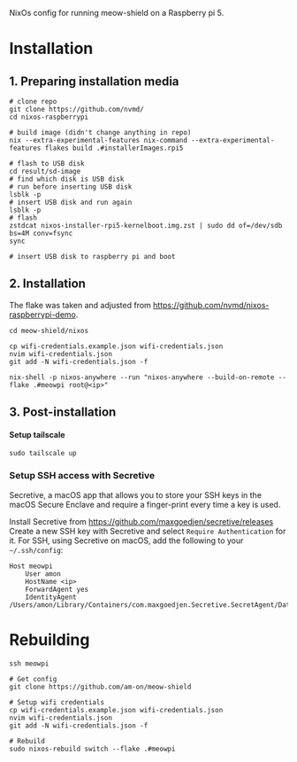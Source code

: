 NixOs config for running meow-shield on a Raspberry pi 5.

# Installation

## 1. Preparing installation media
```
# clone repo
git clone https://github.com/nvmd/
cd nixos-raspberrypi

# build image (didn't change anything in repo)
nix --extra-experimental-features nix-command --extra-experimental-features flakes build .#installerImages.rpi5

# flash to USB disk
cd result/sd-image
# find which disk is USB disk
# run before inserting USB disk
lsblk -p
# insert USB disk and run again
lsblk -p
# flash
zstdcat nixos-installer-rpi5-kernelboot.img.zst | sudo dd of=/dev/sdb bs=4M conv=fsync
sync

# insert USB disk to raspberry pi and boot
```

## 2. Installation

The flake was taken and adjusted from https://github.com/nvmd/nixos-raspberrypi-demo.

```
cd meow-shield/nixos
```

```
cp wifi-credentials.example.json wifi-credentials.json
nvim wifi-credentials.json
git add -N wifi-credentials.json -f
```

```
nix-shell -p nixos-anywhere --run "nixos-anywhere --build-on-remote --flake .#meowpi root@<ip>"
```

## 3. Post-installation

#### Setup tailscale
```
sudo tailscale up
```

### Setup SSH access with Secretive

Secretive, a macOS app that allows you to store your SSH keys in the macOS Secure Enclave and require a finger-print every time a key is used.

Install Secretive from https://github.com/maxgoedjen/secretive/releases
Create a new SSH key with Secretive and select `Require Authentication` for it.
For SSH, using Secretive on macOS, add the following to your `~/.ssh/config`:

```
Host meowpi
	User amon
	HostName <ip>
	ForwardAgent yes
	IdentityAgent /Users/amon/Library/Containers/com.maxgoedjen.Secretive.SecretAgent/Data/socket.ssh
```

# Rebuilding

```
ssh meowpi

# Get config
git clone https://github.com/am-on/meow-shield

# Setup wifi credentials
cp wifi-credentials.example.json wifi-credentials.json
nvim wifi-credentials.json
git add -N wifi-credentials.json -f

# Rebuild
sudo nixos-rebuild switch --flake .#meowpi
```
